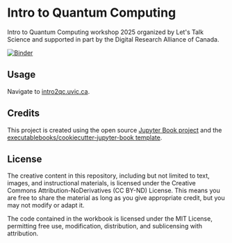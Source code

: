 # Intro to Quantum Computing

Intro to Quantum Computing workshop 2025 organized by Let's Talk Science and supported in part by the Digital Research Alliance of Canada.

[![Binder](https://mybinder.org/badge_logo.svg)](https://mybinder.org/v2/gh/Jaim-gem/intro2qc/HEAD)

## Usage

Navigate to [intro2qc.uvic.ca](https://intro2qc.uvic.ca). 

## Credits

This project is created using the open source [Jupyter Book project](https://jupyterbook.org/) and the [executablebooks/cookiecutter-jupyter-book template](https://github.com/executablebooks/cookiecutter-jupyter-book).


## License 
The creative content in this repository, including but not limited to text, images, and instructional materials, is licensed under the Creative Commons Attribution-NoDerivatives (CC BY-ND) License. This means you are free to share the material as long as you give appropriate credit, but you may not modify or adapt it.

The code contained in the workbook is licensed under the MIT License, permitting free use, modification, distribution, and sublicensing with attribution.
